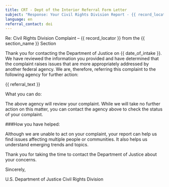 ```yaml
---
title: CRT - Dept of the Interior Referral Form Letter
subject: "Response: Your Civil Rights Division Report - {{ record_locator }} from the {{ section_name }} Section"
language: en
referral_contact: doi
---
```

Re:		Civil Rights Division Complaint – {{ record_locator }} from the {{ section_name }} Section

Thank you for contacting the Department of Justice on {{ date_of_intake }}.  We have reviewed the information you provided and have determined that the complaint raises issues that are more appropriately addressed by another federal agency.  We are, therefore, referring this complaint to the following agency for further action:

{{ referral_text }}

What you can do:

The above agency will review your complaint.  While we will take no further action on this matter, you can contact the agency above to check the status of your complaint.

###How you have helped:

Although we are unable to act on your complaint, your report can help us find issues affecting multiple people or communities. It also helps us understand emerging trends and topics.

Thank you for taking the time to contact the Department of Justice about your concerns.

Sincerely,


U.S. Department of Justice
Civil Rights Division